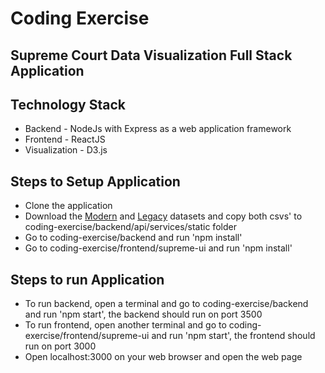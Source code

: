 # Coding Exercise 
## Supreme Court Data Visualization Full Stack Application

## Technology Stack

* Backend - NodeJs with Express as a web application framework
* Frontend - ReactJS
* Visualization - D3.js

## Steps to Setup Application

* Clone the application
* Download the [Modern](http://scdb.wustl.edu/_brickFiles/2019_01/SCDB_2019_01_justiceCentered_Citation.csv.zip) and [Legacy](http://scdb.wustl.edu/_brickFiles/Legacy_05/SCDB_Legacy_05_justiceCentered_Citation.csv.zip) datasets and copy both csvs' to coding-exercise/backend/api/services/static folder
* Go to coding-exercise/backend and run 'npm install'
* Go to coding-exercise/frontend/supreme-ui and run 'npm install'

## Steps to run Application

* To run backend, open a terminal and go to coding-exercise/backend and run 'npm start', the backend should run on port 3500
* To run frontend, open another terminal and go to coding-exercise/frontend/supreme-ui and run 'npm start', the frontend should run on port 3000
* Open localhost:3000 on your web browser and open the web page
